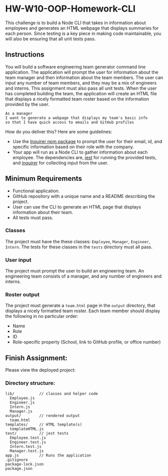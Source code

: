 # HW-W10-OOP-Homework-CLI
This challenge is to build a Node CLI that takes in information about employees and generates an HTML webpage that displays summaries for each person. Since testing is a key piece in making code maintainable, you will also be ensuring that all unit tests pass.
## Instructions
You will build a software engineering team generator command line application. The application will prompt the user for information about the team manager and then information about the team members. The user can input any number of team members, and they may be a mix of engineers and interns. This assignment must also pass all unit tests. When the user has completed building the team, the application will create an HTML file that displays a nicely formatted team roster based on the information provided by the user.
```
As a manager
I want to generate a webpage that displays my team's basic info
so that I have quick access to emails and GitHub profiles
```
How do you deliver this? Here are some guidelines:
* Use the [Inquirer npm package](https://github.com/SBoudrias/Inquirer.js/) to prompt the user for their email, id, and specific information based on their role with the company.
* Your app will run as a Node CLI to gather information about each employee.
The dependencies are, [jest](https://jestjs.io/) for running the provided tests, and [inquirer](https://www.npmjs.com/package/inquirer) for collecting input from the user.
## Minimum Requirements
* Functional application.
* GitHub repository with a unique name and a README describing the project.
* User can use the CLI to generate an HTML page that displays information about their team.
* All tests must pass.
### Classes
The project must have the these classes: `Employee`, `Manager`, `Engineer`,
`Intern`. The tests for these classes in the `tests` directory must all pass.
### User input
The project must prompt the user to build an engineering team. An engineering
team consists of a manager, and any number of engineers and interns.
### Roster output
The project must generate a `team.html` page in the `output` directory, that displays a nicely formatted team roster. Each team member should display the following in no particular order:
  * Name
  * Role
  * ID
  * Role-specific property (School, link to GitHub profile, or office number)
## Finish Assignment:
Please view the deployed project:
### Directory structure:
```
lib/           // classes and helper code
  Employee.js
  Engineer.js
  Intern.js
  Manager.js
output/        // rendered output
  team.html
templates/     // HTML template(s)
  templateHTML.js
test/          // jest tests
  Employee.test.js
  Engineer.test.js
  Intern.test.js
  Manager.test.js
app.js         // Runs the application
.gitignore
package-lock.json
package.json
```